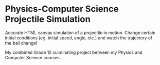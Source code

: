 # Physics-Computer Science Projectile Simulation

Accurate HTML canvas simulation of a projectile in motion. 
Change certain initial conditions (eg. initial speed, angle, etc.) and watch the trajectory of the ball change! 

My combined Grade 12 culminating project between my Physics and Computer Science courses. 



